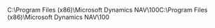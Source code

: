 <span data-ttu-id="c5833-101">C:\\Program Files \(x86\)\\Microsoft Dynamics NAV\\100</span><span class="sxs-lookup"><span data-stu-id="c5833-101">C:\\Program Files \(x86\)\\Microsoft Dynamics NAV\\100</span></span>